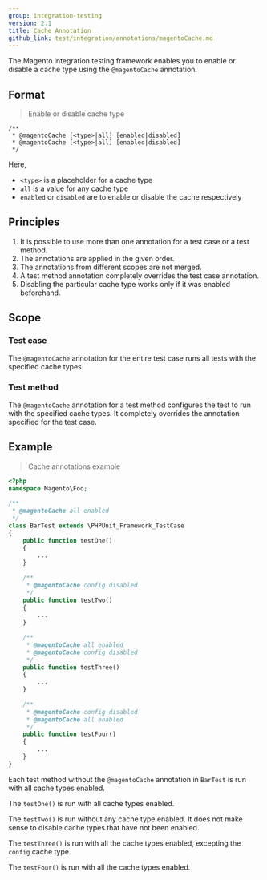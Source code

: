 ```yaml
---
group: integration-testing
version: 2.1
title: Cache Annotation
github_link: test/integration/annotations/magentoCache.md
---
```


The Magento integration testing framework enables you to enable or disable a cache type using the `@magentoCache` annotation.

## Format

> Enable or disable cache type

```php?start_inline=1
/**
 * @magentoCache [<type>|all] [enabled|disabled]
 * @magentoCache [<type>|all] [enabled|disabled]
 */ 
```

Here, 
* `<type>` is a placeholder for a cache type
* `all` is a value for any cache type
* `enabled` or `disabled` are to enable or disable the cache respectively

## Principles

1. It is possible to use more than one annotation for a test case or a test method.
2. The annotations are applied in the given order.
3. The annotations from different scopes are not merged.
4. A test method annotation completely overrides the test case annotation.
5. Disabling the particular cache type works only if it was enabled beforehand.

## Scope

### Test case

The `@magentoCache` annotation for the entire test case runs all tests with the specified cache types.

### Test method

The `@magentoCache` annotation for a test method configures the test to run with the specified cache types.
It completely overrides the annotation specified for the test case.

## Example

> Cache annotations example

```php
<?php
namespace Magento\Foo;
 
/**
 * @magentoCache all enabled
 */
class BarTest extends \PHPUnit_Framework_TestCase
{
    public function testOne()
    {
        ...
    }
 
    /**
     * @magentoCache config disabled
     */
    public function testTwo()
    {
        ...
    }
 
    /**
     * @magentoCache all enabled
     * @magentoCache config disabled
     */
    public function testThree()
    {
        ...
    }
 
    /**
     * @magentoCache config disabled
     * @magentoCache all enabled
     */
    public function testFour()
    {
        ...
    }
}
```

Each test method without the `@magentoCache` annotation in `BarTest` is run with all cache types enabled.

The `testOne()` is run with all cache types enabled.

The `testTwo()` is run without any cache type enabled. It does not make sense to disable cache types that have not been enabled.

The `testThree()` is run with all the cache types enabled, excepting the `config` cache type.

The `testFour()` is run with all the cache types enabled.